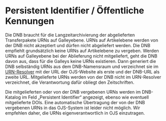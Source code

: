 # Persistent Identifier / Öffentliche Kennungen 

Die DNB braucht für die Langzeitarchivierung der abgelieferten Transferpakete URNs auf Galleyebene. URNs auf Artikelebene werden von der DNB nicht akzeptiert und dürfen nicht 
abgeliefert werden. Die DNB empfiehlt grundsätzlich keine URNs auf Artikelebene zu vergeben. Werden URNs auf Galleyebene bei der Ablieferung nicht mitgeliefert, geht die DNB davon aus, dass für die Galleys keine URNs existieren. Dann generiert die DNB selbständig URNs aus dem DNB-Namensraum und verzeichnet sie im [URN-Resolver](https://nbn-resolving.org/) mit der URL der OJS-Website als erste und der DNB-URL als zweite URL. Mitgelieferte URNs werden von der DNB nicht im URN-Resolver verzeichnet, die Verantwortung dafür obliegt den Zeitschriften. 

Die mitgelieferten oder von der DNB vergebenen URNs werden im DNB-Katalog im Feld „Persistent Identifier“ angezeigt, ebenso wie eventuell mitgelieferte DOIs. Eine automatische Übertragung der von der DNB vergebenen URNs in das OJS-System ist leider nicht möglich. Wir empfehlen daher, die URNs eigenverantwortlich in OJS einzutragen. 